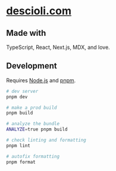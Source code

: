 # [descioli.com](https://www.descioli.com)

## Made with

TypeScript, React, Next.js, MDX, and love.

## Development

Requires [Node.js](https://github.com/nodejs/node) and [pnpm](https://github.com/pnpm/pnpm).

```sh
# dev server
pnpm dev

# make a prod build
pnpm build

# analyze the bundle
ANALYZE=true pnpm build

# check linting and formatting
pnpm lint

# autofix formatting
pnpm format
```
